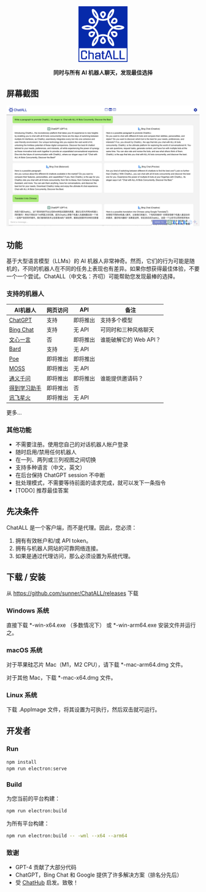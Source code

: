 <div align="center">
   <img src="src/assets/logo-cover.png" width=128></img>
   <p><strong>同时与所有 AI 机器人聊天，发现最佳选择</strong></p>
</div>

## 屏幕截图

![Screenshot](screenshots/screenshot-1.png?raw=true)

## 功能

基于大型语言模型（LLMs）的 AI 机器人非常神奇。然而，它们的行为可能是随机的，不同的机器人在不同的任务上表现也有差异。如果你想获得最佳体验，不要一个一个尝试。ChatALL（中文名：齐叨）可能帮助您发现最棒的选择。

### 支持的机器人

| AI机器人       | 网页访问  | API         | 备注                                    |
|----------------|-------------|-------------|---------------------------------------|
| [ChatGPT](https://chat.openai.com)        | 支持          | 即将推出     | 支持多个模型                           |
| [Bing Chat](https://www.bing.com/new)      | 支持          | 无 API          | 可同时和三种风格聊天                       |
| [文心一言](https://yiyan.baidu.com/)   |  否     | 即将推出     | 谁能破解它的 Web API？                   |
| [Bard](https://bard.google.com/)           | 支持     | 无 API          |                                       |
| [Poe](https://poe.com/) | 即将推出     | 即将推出     |                                       |
| [MOSS](https://moss.fastnlp.top/)           | 即将推出 | 无 API      | |
| [通义千问](http://tongyi.aliyun.com/) | 即将推出     | 即将推出     | 谁能提供邀请码？                         |
| [得到学习助手](https://ai.dedao.cn/) | 即将推出     |  否     |                          |
| [讯飞星火](http://xinghuo.xfyun.cn/)  | 即将推出 | 无 API     | |

更多...

### 其他功能

* 不需要注册。使用您自己的对话机器人帐户登录
* 随时启用/禁用任何机器人
* 在一列、两列或三列视图之间切换
* 支持多种语言（中文，英文）
* 在后台保持 ChatGPT session 不中断
* 批处理模式，不需要等待前面的请求完成，就可以发下一条指令
* [TODO] 推荐最佳答案

## 先决条件

ChatALL 是一个客户端，而不是代理。因此，您必须：

1. 拥有有效帐户和/或 API token。
2. 拥有与机器人网站的可靠网络连接。
3. 如果是通过代理访问，那么必须设置为系统代理。

## 下载 / 安装

从 https://github.com/sunner/ChatALL/releases 下载

### Windows 系统

直接下载 *-win-x64.exe （多数情况下） 或 *-win-arm64.exe 安装文件并运行之。

### macOS 系统

对于苹果硅芯片 Mac（M1，M2 CPU），请下载 *-mac-arm64.dmg 文件。

对于其他 Mac，下载 *-mac-x64.dmg 文件。

### Linux 系统

下载 .AppImage 文件，将其设置为可执行，然后双击就可运行。

## 开发者

### Run

```bash
npm install
npm run electron:serve
```

### Build

为您当前的平台构建：
```bash
npm run electron:build
```

为所有平台构建：
```bash
npm run electron:build -- -wml --x64 --arm64
```

###  致谢

* GPT-4 贡献了大部分代码
* ChatGPT，Bing Chat 和 Google 提供了许多解决方案（排名分先后）
* 受 [ChatHub](https://github.com/chathub-dev/chathub) 启发。致敬！
